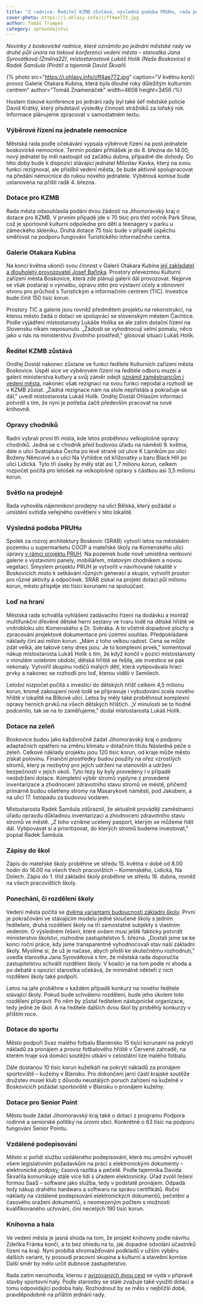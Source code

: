 ```yaml
---
title: "Z radnice: Ředitel KZMB zůstává, výsledná podoba PRUHu, rada podporuje rozdělení školy"
cover-photo: https://i.ohlasy.info/i/ff4ae772.jpg
author: Tomáš Trumpeš
category: zpravodajství
---
```


*Novinky z boskovické radnice, které oznámilo po jednání městské rady ve druhé půli února na tiskové konferenci vedení města – starostka Jana Syrovátková (Změna22), místostarostové Lukáš Holík (Naše Boskovice) a Radek Šamšula (Piráti) a tajemník David Škvařil.*

{% photo src="https://i.ohlasy.info/i/ff4ae772.jpg" caption="V květnu končí provoz Galerie Otakara Kubína, která byla dlouhé roky důležitým kulturním centrem" author="Tomáš Znamenáček" width=4608 height=3456 /%}

Hostem tiskové konference po jednání rady byl také šéf městské policie David Krátký, který představil výsledky činnosti strážníků za loňský rok. Informace plánujeme zpracovat v samostatném textu.

### Výběrové řízení na jednatele nemocnice

Městská rada podle očekávání vypsala výběrové řízení na post jednatele boskovické nemocnice. Termín podání přihlášek je do 8. března do 14.00, nový jednatel by měl nastoupit od začátku dubna, případně dle dohody. Do této doby bude k dispozici stávající jednatel Miloslav Kavka, který na svou funkci rezignoval, ale přislíbil vedení města, že bude aktivně spolupracovat na předání nemocnice do rukou nového jednatele. Výběrová komise bude ustanovena na příští radě 4. března.

### Dotace pro KZMB

Rada města odsouhlasila podání dvou žádostí na Jihomoravský kraj o dotace pro KZMB. V prvním případě jde o 70 tisíc pro třetí ročník Park Show, což je sportovně kulturní odpoledne pro děti a teenagery v parku u zámeckého skleníku. Druhá dotace 75 tisíc bude v případě úspěchu směřovat na podporu fungování Turistického informačního centra.

### Galerie Otakara Kubína

Na konci května ukončí svou činnost v Galerii Otakara Kubína [její zakladatel a dlouholetý provozovatel Josef Bařinka](https://ohlasy.info/clanky/2016/12/rozhovor-barinka.html). Prostory převezmou Kulturní zařízení města Boskovice, která zde plánují galerii dál provozovat. Nejprve se však postarají o výmalbu, úpravu stěn pro výstavní účely a obnovení otvoru pro průchod s Turistickým a informačním centrem (TIC). Investice bude činit 150 tisíc korun.

Prostory TIC a galerie jsou rovněž předmětem projektu na rekonstrukci, na kterou město žádá o dotaci ve spolupráci se slovenským městem Čachtice. Podle vyjádření místostarosty Lukáše Holíka se ale zatím dotační řízení na Slovensku nikam neposunulo. „Žádosti se vyhodnocují velmi pomalu, něco jako u nás na ministerstvu životního prostředí," glosoval situaci Lukáš Holík.

### Ředitel KZMB zůstává

Ondřej Dostál nakonec zůstane ve funkci ředitele Kulturních zařízení města Boskovice. Uspěl sice ve výběrovém řízení na ředitele odboru muzeí a galerií ministerstva kultury a svůj záměr odejít [oznámil zaměstnancům i vedení města](https://ohlasy.info/clanky/2024/01/dostal-konci.html), nakonec však rezignaci na svou funkci nepodal a rozhodl se v KZMB zůstat. „Žádná rezignace nám na stole nepřistála a pokračuje se dál," uvedl místostarosta Lukáš Holík. Ondřej Dostál Ohlasům informaci potvrdil s tím, že nyní je potřeba začít především pracovat na nové knihovně.

### Opravy chodníků

Radní vybrali první tři místa, kde letos proběhnou velkoplošné opravy chodníků. Jedná se o chodník před budovou úřadu na náměstí 9. května, dále o ulici Svatopluka Čecha po levé straně od ulice K Lipníkům po ulici Boženy Němcové a o ulici Na Vyhlídce od křižovatky u baru Black Hill po ulici Lidická. Tyto tři úseky by měly stát asi 1,7 milionu korun, celkem rozpočet počítá pro letošek na velkoplošné opravy s částkou asi 3,5 milionu korun.

### Světlo na prodejně

Rada vyhověla nájemníkovi prodejny na ulici Bělská, který požádal o umístění svítidla veřejného osvětlení v této lokalitě.

### Výsledná podoba PRUHu

Spolek za rozvoj architektury Boskovic (SRAB) vytvoří letos na městském pozemku u supermarketu COOP a mateřské školy na Komenského ulici úpravy [v rámci projektu PRUH](https://ohlasy.info/clanky/2023/08/pruh.html). Na pozemek bude nově umístěna venkovní galerie s výstavními panely, mobiliářem, mlatovým chodníkem a novou vegetací. Smyslem projektu PRUH je vytvořit v navrhované lokalitě v Boskovicích místo k setkávání různých generací a skupin, vytvořit prostor pro různé aktivity a odpočinek. SRAB získal na projekt dotaci půl milionu korun, město přispěje sto tisíci korunami na spoluúčast.

### Loď na hraní

Městská rada schválila vyhlášení zadávacího řízení na dodávku a montáž multifunkční dřevěné dětské herní sestavy ve tvaru lodě na dětské hřiště ve vnitrobloku ulic Komenského a Dr. Svěráka. A to včetně dopadové plochy a zpracování projektové dokumentace pro územní souhlas. Předpokládané náklady činí asi milion korun. „Mám z toho velkou radost. Cena se může zdát velká, ale takové ceny dnes jsou. Je to komplexní prvek," komentoval nákup místostarosta Lukáš Holík s tím, že když končil v pozici místostarosty v minulém volebním období, dětská hřiště se řešila, ale investice se pak nekonaly. Vytvořil skupinu rodičů malých dětí, která vytipovávala hrací prvky a nakonec se rozhodli pro loď, kterou viděli v Semilech. 

Letošní rozpočet počítá s investicí do dětských hřišť celkem 4,5 milionu korun, kromě zakoupení nové lodě se připravuje i vybudování zcela nového hřiště v lokalitě na Bílkově ulici. Letos by měly také proběhnout komplexní opravy herních prvků na všech dětských hřištích. „V minulosti se to hodně podcenilo, tak se na to zaměřujeme," dodal místostarosta Lukáš Holík.

### Dotace na zeleň

Boskovice budou jako každoročně žádat Jihomoravský kraj o podporu adaptačních opatření na změnu klimatu v dotačním titulu Následná péče o zeleň. Celkové náklady projektu jsou 120 tisíc korun, od kraje může město získat polovinu. Finanční prostředky budou použity na ořez vzrostlých stromů, který je nezbytný pro jejich udržení na stanovišti a udržení bezpečnosti v jejich okolí. Tyto řezy by byly provedeny i v případě neobdržení dotace. Kompletní výběr stromů vyplyne z provedené inventarizace a zhodnocení zdravotního stavu stromů ve městě, přičemž primárně budou ošetřeny stromy na Masarykově náměstí, pod Jakubem, a na ulici 17. listopadu za budovou vodáren. 

Místostarosta Radek Šamšula zdůraznil, že aktuálně provádějí zaměstnanci úřadu opravdu důkladnou inventarizaci a zhodnocení zdravotního stavu stromů ve městě. „Z toho vznikne ucelený pasport, kterým se můžeme řídit dál. Vytipovávat si a prioritizovat, do kterých stromů budeme investovat," popsal Radek Šamšula.

### Zápisy do škol

Zápis do mateřské školy proběhne ve středu 15. května v době od 8.00 hodin do 16.00 na všech třech pracovištích – Komenského, Lidická, Na Dolech. Zápis do 1. tříd základní školy proběhne ve středu 16. dubna, rovněž na všech pracovištích školy. 

### Ponechání, či rozdělení školy

Vedení města počítá se [dvěma variantami budoucnosti základní školy](https://forum.ohlasy.info/t/rozdeleni-zakladnich-skol/523). První je pokračování ve stávajícím modelu jedné sloučené školy s jedním ředitelem, druhá rozdělení školy na tři samostatné subjekty s vlastním vedením. O výsledném řešení, které ovšem musí ještě fakticky potvrdit ministerstvo školství, rozhodne zastupitelstvo 5. března. „Dostali jsme se ke konci roční práce, kdy jsme transparentně vyhodnocovali stav naší základní školy. Myslíme si, že už je načase, abych přešli ke skutečnému rozhodnutí," uvedla starostka Jana Syrovátková s tím, že městská rada doporučila zastupitelstvu schválit rozdělení školy. V koalici je na tom podle ní shoda a po debatě s opozicí starostka očekává, že minimálně někteří z nich rozdělení školy také podpoří.

Letos na jaře proběhne v každém případě konkurz na nového ředitele stávající školy. Pokud bude schváleno rozdělení, bude jeho úkolem toto rozdělení připravit. Po něm by zůstal ředitelem nástupnické organizace, tedy jedné ze škol. A na ředitele dalších dvou škol by proběhly konkurzy v příštím roce.

### Dotace do sportu

Město podpoří Svaz malého fotbalu Blanensko 15 tisíci korunami na pokrytí nákladů za pronájem a provoz fotbalového hřiště v Červené zahradě, na kterém hraje svá domácí soutěžní utkání v celostátní lize malého fotbalu.

Dále dostanou 10 tisíc korun kuželkáři na pokrytí nákladů za pronájem sportoviště – kuželny v Blansku. Pro dokončení jarní části krajské soutěže družstev musel klub z důvodu neustálých poruch zařízení na kuželně v Boskovicích požádat sportoviště v Blansku o pronájem kuželny. 

### Dotace pro Senior Point

Město bude žádat Jihomoravský kraj také o dotaci z programu Podpora rodinné a seniorské politiky na úrovni obcí. Konkrétně o 63 tisíc na podporu fungování Senior Pointu.

### Vzdálené podepisování

Město si pořídí službu vzdáleného podepisování, která mu umožní vyhovět všem legislativním požadavkům na práci s elektronickými dokumenty – elektronické podpisy, časová razítka a pečetě. Podle tajemníka Davida Škvařila komunikuje stále více lidí s úřadem elektronicky. Úřad zvolil řešení formou SaaS – software jako služba, tedy v podstatě pronájem. Odpadá tedy nákup drahého hardwaru a softwaru na správu certifikátů. Roční náklady na vzdálené podepisování elektronických dokumentů, pečetění a časového oražení dokumentů, s neomezeným počtem s možností kvalifikovaného uchování, činí necelých 190 tisíc korun.

### Knihovna a hala

Ve vedení města je jasná shoda na tom, že projekt knihovny podle návrhu Zdeňka Fránka končí, a to bez ohledu na to, jak dopadne odvolání účastníků řízení na kraji. Nyní probíhá shromažďování podkladů v užším výběru dalších variant, ty posoudí pracovní skupina a kulturní a stavební komise. Další směr by mělo určit dubnové zastupitelstvo.

Rada zatím nerozhodla, kterou z [avizovaných dvou cest](https://ohlasy.info/clanky/2024/02/hala-soutez.html) se vydá v přípravě stavby sportovní haly. Podle starostky se stále zvažuje také využití dotací a tomu odpovídající podoba haly. Rozhodnout by se mělo v nejbližší době, pravděpodobně na příštím jednání rady.
